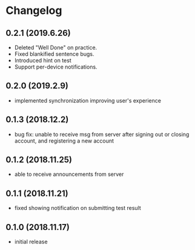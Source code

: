 # Changelog

## 0.2.1 (2019.6.26)
- Deleted "Well Done" on practice.
- Fixed blankified sentence bugs.
- Introduced hint on test
- Support per-device notifications.

## 0.2.0 (2019.2.9)
- implemented synchronization improving user's experience

## 0.1.3 (2018.12.2)
- bug fix: unable to receive msg from server after signing out or closing account, and registering a new account

## 0.1.2 (2018.11.25)
- able to receive announcements from server

## 0.1.1 (2018.11.21)
- fixed showing notification on submitting test result

## 0.1.0 (2018.11.17)
- initial release